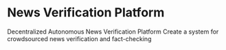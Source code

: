 # News Verification Platform
 Decentralized Autonomous News Verification Platform Create a system for crowdsourced news verification and fact-checking
